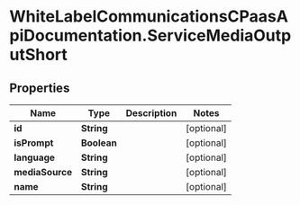 # WhiteLabelCommunicationsCPaasApiDocumentation.ServiceMediaOutputShort

## Properties

Name | Type | Description | Notes
------------ | ------------- | ------------- | -------------
**id** | **String** |  | [optional] 
**isPrompt** | **Boolean** |  | [optional] 
**language** | **String** |  | [optional] 
**mediaSource** | **String** |  | [optional] 
**name** | **String** |  | [optional] 


